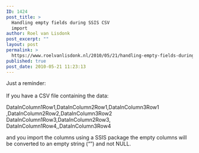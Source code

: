 ```yaml
---
ID: 1424
post_title: >
  Handling empty fields during SSIS CSV
  import
author: Roel van Lisdonk
post_excerpt: ""
layout: post
permalink: >
  https://www.roelvanlisdonk.nl/2010/05/21/handling-empty-fields-during-ssis-csv-import/
published: true
post_date: 2010-05-21 11:23:13
---
```

<p>Just a reminder:   <br />    <br />If you have a CSV file containing the data:</p>  <p>DataInColumn1Row1,DataInColumn2Row1,DataInColumn3Row1   <br />,DataInColumn2Row2,DataInColumn3Row2    <br />DataInColumn1Row3,DataInColumn2Row3,    <br />DataInColumn1Row4,,DataInColumn3Row4</p>  <p>and you import the columns using a SSIS package the empty columns will be converted to an empty string (“”) and not NULL. </p>